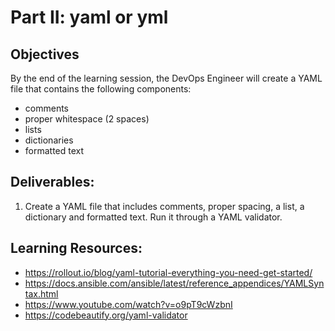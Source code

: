 # Part II: yaml or yml

## Objectives
By the end of the learning session, the DevOps Engineer will create a YAML file that contains the following components:

- comments
- proper whitespace (2 spaces)
- lists
- dictionaries
- formatted text

## Deliverables:

1. Create a YAML file that includes comments, proper spacing, a list, a dictionary and formatted text. Run it through a YAML validator.

## Learning Resources:

- https://rollout.io/blog/yaml-tutorial-everything-you-need-get-started/
- https://docs.ansible.com/ansible/latest/reference_appendices/YAMLSyntax.html
- https://www.youtube.com/watch?v=o9pT9cWzbnI
- https://codebeautify.org/yaml-validator
